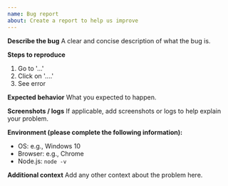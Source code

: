 ```yaml
---
name: Bug report
about: Create a report to help us improve
---
```


**Describe the bug**
A clear and concise description of what the bug is.

**Steps to reproduce**
1. Go to '...'
2. Click on '....'
3. See error

**Expected behavior**
What you expected to happen.

**Screenshots / logs**
If applicable, add screenshots or logs to help explain your problem.

**Environment (please complete the following information):**
- OS: e.g., Windows 10
- Browser: e.g., Chrome
- Node.js: `node -v`

**Additional context**
Add any other context about the problem here.

